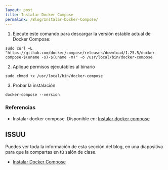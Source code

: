```yaml
---
layout: post
title: Instalar Docker Compose
permalink: /Blog/Instalar-Docker-Compose/
---
```

1. Ejecute este comando para descargar la versión estable actual de Docker Compose:

```
sudo curl –L "https://github.com/docker/compose/releases/download/1.25.5/docker-compose-$(uname -s)-$(uname -m)" -o /usr/local/bin/docker-compose
```

2. Aplique permisos ejecutables al binario

```
sudo chmod +x /usr/local/bin/docker-compose
```

3. Probar la instalación

```
docker-compose --version
```

### Referencias

* Instalar docker compose. Disponible en: [Instalar docker compose](https://docs.docker.com/compose/install/)

## ISSUU

Puedes ver toda la información de esta sección del blog, en una diapositiva para que la compartas en tú salón de clase.

* [Instalar Docker Compose](https://issuu.com/johanse/docs/seccion-11-instalar-docker-compose.pptx)
